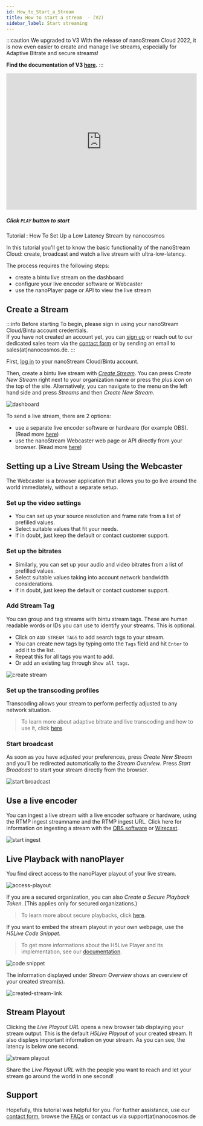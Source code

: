 ```yaml
---
id: How_to_Start_a_Stream
title: How to start a stream  - (V2)
sidebar_label: Start streaming
---
```


:::caution We upgraded to V3
With the release of nanoStream Cloud 2022, it is now even easier to create and manage live streams, especially for Adaptive Bitrate and secure streams! <br/>

**Find the documentation of V3 [here](../cloud-frontend-v3/Dashboard_Overview).**
:::

<iframe width="100%" height="360" src="https://www.youtube.com/embed/om3cOpV0WKo" frameborder="0" allowfullscreen></iframe>


##### *Click `PLAY` button to start*

Tutorial : How To Set Up a Low Latency Stream by nanocosmos

In this tutorial you'll get to know the basic functionality of the nanoStream Cloud:
create, broadcast and watch a live stream with ultra-low-latency. 

The process requires the following steps:

- create a bintu live stream on the dashboard
- configure your live encoder software or Webcaster
- use the nanoPlayer page or API to view the live stream

## Create a Stream

:::info Before starting
To begin, please sign in using your nanoStream Cloud/Bintu account credentials. <br/>
If you have not created an account yet, you can [sign up](https://dashboard.nanostream.cloud/auth?signup) or reach out to our dedicated sales team via the [contact form](https://www.nanocosmos.de/contact) or by sending an email to sales(at)nanocosmos.de.
:::

First, [log in](cloud-readme#authentication) to your nanoStream Cloud/Bintu account.

Then, create a bintu live stream with [*Create Stream*](https://bintu-cloud-frontend.nanocosmos.de/stream/create). You can press *Create New Stream* right next to your organization name or press the *plus icon* on the top of the site. Alternatively, you can navigate to the menu on the left hand side and press *Streams* and then *Create New Stream*.

![dashboard](../assets/cloud-frontend-v2/dashboard.png)

To send a live stream, there are 2 options:

- use a separate live encoder software or hardware (for example OBS). (Read more [here](#use-a-live-encoder))
- use the nanoStream Webcaster web page or API directly from your browser. (Read more [here](#setting-up-a-live-stream-using-the-webcaster))

## Setting up a Live Stream Using the Webcaster

The Webcaster is a browser application that allows you to go live around the world immediately, without a separate setup. 

### Set up the video settings

- You can set up your source resolution and frame rate from a list of prefilled values.
- Select suitable values that fit your needs.
- If in doubt, just keep the default or contact customer support.

### Set up the bitrates

- Similarly, you can set up your audio and video bitrates from a list of prefilled values.
- Select suitable values taking into account network bandwidth considerations.
- If in doubt, just keep the default or contact customer support.

### Add Stream Tag

You can group and tag streams with bintu stream tags. These are human readable words or IDs you can use to identify your streams. This is optional.

- Click on `ADD STREAM TAGS` to add search tags to your stream.
- You can create new tags by typing onto the `Tags` field and hit `Enter` to add it to the list.
- Repeat this for all tags you want to add.
- Or add an existing tag through `Show all tags`. 

![create stream](../assets/cloud-frontend-v2/create-stream.png)

### Set up the transcoding profiles

Transcoding allows your stream to perform perfectly adjusted to any network situation. 
> To learn more about adaptive bitrate and live transcoding and how to use it, click [here](How_to_Use_Transcoding.md).

### Start broadcast

As soon as you have adjusted your preferences, press *Create New Stream* and you’ll be redirected automatically to the *Stream Overview*. Press *Start Broadcast* to start your stream directly from the browser.

![start broadcast](../assets/cloud-frontend-v2/start-broadcast.png)

## Use a live encoder 

You can ingest a live stream with a live encoder software or hardware, using the RTMP ingest streamname and the RTMP ingest URL. 
Click here for information on ingesting a stream with the [OBS software](https://www.nanocosmos.de/blog/2019/03/how-to-use-obs-for-low-latency-live-encoding-to-nanostream-cloud/) or [Wirecast](https://www.nanocosmos.de/blog/2020/12/how-to-use-wirecast-with-nanostream-cloud-for-ultra-low-latency-live-streaming/). 

![start ingest](../assets/cloud-frontend-v2/start-ingest.png)

## Live Playback with nanoPlayer 

You find direct access to the nanoPlayer playout of your live stream. 

![access-playout](../assets/cloud-frontend-v2/access-playout.png)

If you are a secured organization, you can also  *Create a Secure Playback Token*. (This applies only for secured organizations.)

> To learn more about secure playbacks, click [here](cloud-playback-tokens). 

If you want to embed the stream playout in your own webpage, use the *H5Live Code Snippet*. 

> To get more informations about the H5Live Player and its implementation, see our [documentation](https://docs.nanocosmos.de/docs/nanoplayer/nanoplayer_getting_started/).

![code snippet](../assets/cloud-frontend-v2/code-snippet.png)

The information displayed under *Stream Overview* shows an overview of your created stream(s). 

![created-stream-link](../assets/cloud-frontend-v2/created-stream-link.png)

## Stream Playout

Clicking the *Live Playout URL* opens a new browser tab displaying your stream output. This is the default *H5Live Playout* of your created stream. It also displays important information on your stream.  As you can see, the latency is below one second.

![stream playout](../assets/cloud-frontend-v2/stream-playout.png)

Share the *Live Playout URL* with the people you want to reach and let your stream go around the world in one second!


## Support

Hopefully, this tutorial was helpful for you. For further assistance, use our [contact form](https://www.nanocosmos.de/support), browse the [FAQs](https://docs.nanocosmos.de/docs/faq/faq_streaming/) or contact us via support(at)nanocosmos.de
